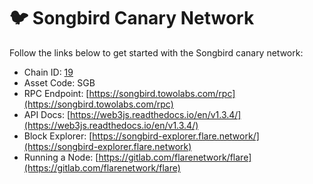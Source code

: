 # 🐦 Songbird Canary Network

Follow the links below to get started with the Songbird canary network:

* Chain ID: [19](https://github.com/ethereum-lists/chains/blob/master/\_data/chains/eip155-19.json)
* Asset Code: SGB
* RPC Endpoint: [https://songbird.towolabs.com/rpc](https://songbird.towolabs.com/rpc)
* API Docs: [https://web3js.readthedocs.io/en/v1.3.4/](https://web3js.readthedocs.io/en/v1.3.4/)
* Block Explorer: [https://songbird-explorer.flare.network/](https://songbird-explorer.flare.network)
* Running a Node: [https://gitlab.com/flarenetwork/flare](https://gitlab.com/flarenetwork/flare)
